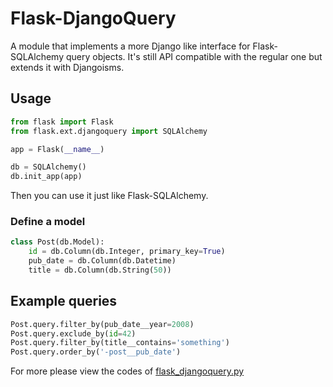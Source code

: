 Flask-DjangoQuery
=================

A module that implements a more Django like interface for Flask-SQLAlchemy query objects.  It's still API compatible with the regular one but extends it with Djangoisms.

## Usage

```python
from flask import Flask
from flask.ext.djangoquery import SQLAlchemy

app = Flask(__name__)

db = SQLAlchemy()
db.init_app(app)
```

Then you can use it just like Flask-SQLAlchemy.

### Define a model

```python
class Post(db.Model):
    id = db.Column(db.Integer, primary_key=True)
    pub_date = db.Column(db.Datetime)
    title = db.Column(db.String(50))
```

## Example queries

```python
Post.query.filter_by(pub_date__year=2008)
Post.query.exclude_by(id=42)
Post.query.filter_by(title__contains='something')
Post.query.order_by('-post__pub_date')
```

For more please view the codes of [flask_djangoquery.py](flask_djangoquery.py)
